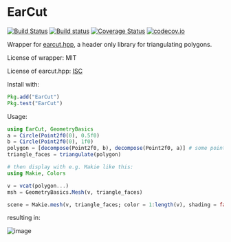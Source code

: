
# EarCut

[![Build Status](https://travis-ci.org/JuliaGeometry/EarCut.jl.svg?branch=master)](https://travis-ci.org/JuliaGeometry/EarCut.jl)
[![Build status](https://ci.appveyor.com/api/projects/status/po0lqr5sg1wpdedj?svg=true)](https://ci.appveyor.com/project/SimonDanisch/earcut-jl)
[![Coverage Status](https://coveralls.io/repos/JuliaGeometry/EarCut.jl/badge.svg?branch=master&service=github)](https://coveralls.io/github/JuliaGeometry/EarCut.jl?branch=master)
[![codecov.io](http://codecov.io/github/JuliaGeometry/EarCut.jl/coverage.svg?branch=master)](http://codecov.io/github/JuliaGeometry/EarCut.jl?branch=master)

Wrapper for [earcut.hpp](https://github.com/mapbox/earcut.hpp), a header only library for triangulating polygons.

License of wrapper: MIT

License of earcut.hpp: [ISC](https://github.com/JuliaGeometry/EarCut.jl.git/deps/earcut/LICENSE)

Install with:
```Julia
Pkg.add("EarCut")
Pkg.test("EarCut")
```

Usage:
```Julia
using EarCut, GeometryBasics
a = Circle(Point2f0(0), 0.5f0)
b = Circle(Point2f0(0), 1f0)
polygon = [decompose(Point2f0, b), decompose(Point2f0, a)] # some points defining a polygon. Must be a Vector{Vector{Point}}
triangle_faces = triangulate(polygon)

# then display with e.g. Makie like this:
using Makie, Colors

v = vcat(polygon...)
msh = GeometryBasics.Mesh(v, triangle_faces)

scene = Makie.mesh(v, triangle_faces; color = 1:length(v), shading = false, scale_plot = false, show_axis = false)
```

resulting in:

![image](https://user-images.githubusercontent.com/32143268/79715814-78497d00-82f2-11ea-958c-51b757fad7a0.png)

